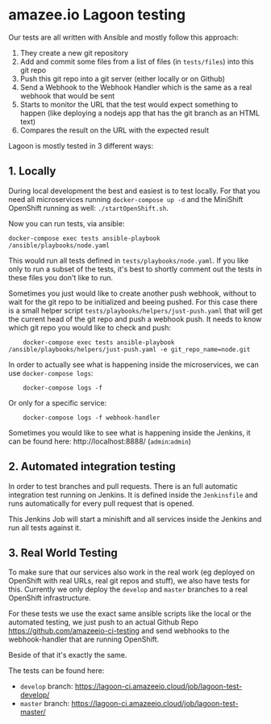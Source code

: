 # amazee.io Lagoon testing

Our tests are all written with Ansible and mostly follow this approach:

1. They create a new git repository
2. Add and commit some files from a list of files (in `tests/files`) into this git repo
3. Push this git repo into a git server (either locally or on Github)
4. Send a Webhook to the Webhook Handler which is the same as a real webhook that would be sent
5. Starts to monitor the URL that the test would expect something to happen (like deploying a nodejs app that has the git branch as an HTML text)
6. Compares the result on the URL with the expected result

Lagoon is mostly tested in 3 different ways:

## 1. Locally

During local development the best and easiest is to test locally. For that you need all microservices running `docker-compose up -d` and the MiniShift OpenShift running as well: `./startOpenShift.sh`.

Now you can run tests, via ansible:

    docker-compose exec tests ansible-playbook /ansible/playbooks/node.yaml

This would run all tests defined in `tests/playbooks/node.yaml`. If you like only to run a subset of the tests, it's best to shortly comment out the tests in these files you don't like to run.

Sometimes you just would like to create another push webhook, without to wait for the git repo to be initialized and beeing pushed. For this case there is a small helper script `tests/playbooks/helpers/just-push.yaml` that will get the current head of the git repo and push a webhook push. It needs to know which git repo you would like to check and push:

		docker-compose exec tests ansible-playbook /ansible/playbooks/helpers/just-push.yaml -e git_repo_name=node.git

In order to actually see what is happening inside the microservices, we can use `docker-compose logs`:

		docker-compose logs -f

Or only for a specific service:

		docker-compose logs -f webhook-handler

Sometimes you would like to see what is happening inside the Jenkins, it can be found here: http://localhost:8888/ (`admin`:`admin`)

## 2. Automated integration testing

In order to test branches and pull requests. There is an full automatic integration test running on Jenkins. It is defined inside the `Jenkinsfile` and runs automatically for every pull request that is opened.

This Jenkins Job will start a minishift and all services inside the Jenkins and run all tests against it.


## 3. Real World Testing

To make sure that our services also work in the real work (eg deployed on OpenShift with real URLs, real git repos and stuff), we also have tests for this. Currently we only deploy the `develop` and `master` branches to a real OpenShift infrastructure.

For these tests we use the exact same ansible scripts like the local or the automated testing, we just push to an actual Github Repo https://github.com/amazeeio-ci-testing and send webhooks to the webhook-handler that are running OpenShift.

Beside of that it's exactly the same.

The tests can be found here:
- `develop` branch: https://lagoon-ci.amazeeio.cloud/job/lagoon-test-develop/
- `master` branch: https://lagoon-ci.amazeeio.cloud/job/lagoon-test-master/
